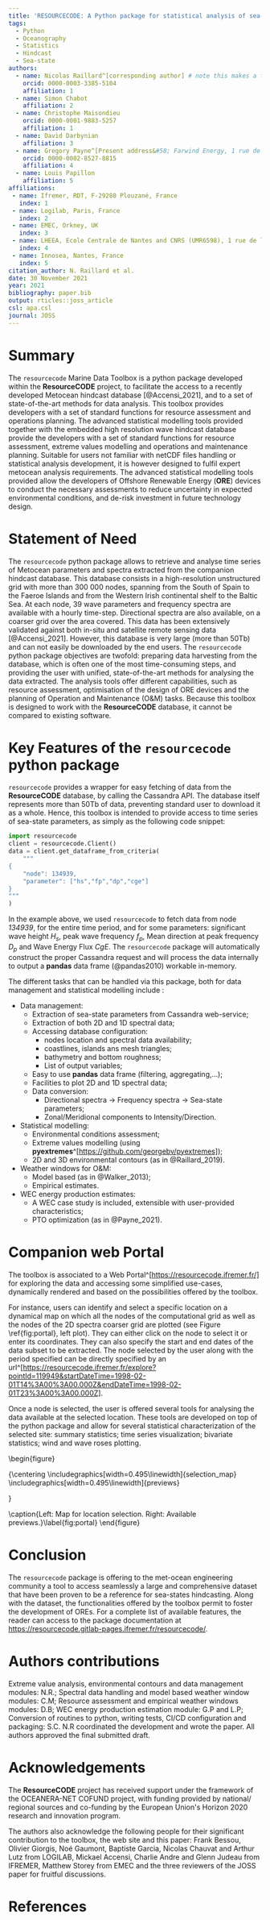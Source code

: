 ```yaml
---
title: 'RESOURCECODE: A Python package for statistical analysis of sea-state hindcast data'
tags:
  - Python
  - Oceanography
  - Statistics
  - Hindcast
  - Sea-state
authors:
  - name: Nicolas Raillard^[corresponding author] # note this makes a footnote saying 'co-first author'
    orcid: 0000-0003-3385-5104
    affiliation: 1
  - name: Simon Chabot
    affiliation: 2
  - name: Christophe Maisondieu
    orcid: 0000-0001-9883-5257
    affiliation: 1
  - name: David Darbynian
    affiliation: 3
  - name: Gregory Payne^[Present address&#58; Farwind Energy, 1 rue de la Noë, 44300, Nantes, France]
    orcid: 0000-0002-8527-8815
    affiliation: 4
  - name: Louis Papillon
    affiliation: 5
affiliations:
 - name: Ifremer, RDT, F-29280 Plouzané, France
   index: 1
 - name: Logilab, Paris, France
   index: 2
 - name: EMEC, Orkney, UK
   index: 3
 - name: LHEEA, Ecole Centrale de Nantes and CNRS (UMR6598), 1 rue de la Noë, 44300 Nantes, France
   index: 4
 - name: Innosea, Nantes, France
   index: 5
citation_author: N. Raillard et al.
date: 30 November 2021
year: 2021
bibliography: paper.bib
output: rticles::joss_article
csl: apa.csl
journal: JOSS
---
```




# Summary

The `resourcecode` Marine Data Toolbox is a python package developed within the **ResourceCODE** project, to facilitate the access to a recently developed Metocean hindcast database [@Accensi_2021], and to a set of state-of-the-art methods for data analysis. This toolbox provides developers with a set of standard functions for resource assessment and operations planning. The advanced statistical modelling tools provided together with the embedded high resolution wave hindcast database provide the developers with a set of standard functions for resource assessment, extreme values modelling and operations and maintenance planning. Suitable for users not familiar with netCDF files handling or statistical analysis development, it is however designed to fulfil expert metocean analysis requirements. The advanced statistical modelling tools provided allow the developers of Offshore Renewable Energy (**ORE**) devices to conduct the necessary assessments to reduce uncertainty in expected environmental conditions, and de-risk investment in future technology design.

# Statement of Need

The `resourcecode` python package allows to retrieve and analyse time series of Metocean parameters and spectra extracted from the companion hindcast database. This database consists in a high-resolution unstructured grid with more than 300 000 nodes, spanning from the South of Spain to the Faeroe Islands and from the Western Irish continental shelf to the Baltic Sea. At each node, 39 wave parameters and frequency spectra are available with a hourly time-step. Directional spectra are also available, on a coarser grid over the area covered. This data has been extensively validated against both in-situ and satellite remote sensing data [@Accensi_2021]. However, this database is very large (more than 50Tb) and can not easily be downloaded by the end users. The `resourcecode` python package objectives are twofold: preparing data harvesting from the database, which is often one of the most time-consuming steps, and providing the user with unified, state-of-the-art methods for analysing the data extracted. The analysis tools offer different capabilities, such as resource assessment, optimisation of the design of ORE devices and the planning of Operation and Maintenance (O&M) tasks. Because this toolbox is designed to work with the **ResourceCODE** database, it cannot be compared to existing software.



<!--
For non-expert users of the **ResourceCODE** dataset:

- data access;
- easy to use standard methods;
- available through the web portal as `nbviwer` or `binder` links

For experts met-ocean analysts:

- access to recent analytics tools;
- reproducible and reference implementation
-->

# Key Features of the `resourcecode` python package

`resourcecode` provides a wrapper for easy fetching of data from the **ResourceCODE** database, by calling the Cassandra API. The database itself represents more than 50Tb of data, preventing standard user to download it as a whole. Hence, this toolbox is intended to provide access to time series of sea-state parameters, as simply as the following code snippet:


```python
import resourcecode
client = resourcecode.Client()
data = client.get_dataframe_from_criteria(
    """
{
    "node": 134939,
    "parameter": ["hs","fp","dp","cge"]
}
"""
)
```

In the example above, we used `resourcecode` to fetch data from node *134939*, for the entire time period, and for some parameters: significant wave height $H_s$, peak  wave frequency $f_p$, Mean direction at peak frequency $D_p$ and Wave Energy Flux $CgE$. The `resourcecode` package will automatically construct the proper Cassandra request and will process the data internally to output a **pandas** data frame (@pandas2010) workable in-memory.  

The different tasks that can be handled via this package, both for data management and statistical modelling include :

- Data management:
  - Extraction of sea-state parameters from Cassandra web-service;
  - Extraction of both 2D and 1D spectral data; 
  - Accessing database configuration:
    - nodes location and spectral data availability;
    - coastlines, islands ans mesh triangles;
    - bathymetry and bottom roughness;
    - List of output variables;
  - Easy to use **pandas** data frame (filtering, aggregating,...);
  - Facilities to plot 2D and 1D spectral data;
  - Data conversion: 
    - Directional spectra $\to$ Frequency spectra $\to$ Sea-state parameters;
    - Zonal/Meridional components to Intensity/Direction.
- Statistical modelling:
  - Environmental conditions assessment;
  - Extreme values modelling (using **pyextremes**^[https://github.com/georgebv/pyextremes]);
  - 2D and 3D environmental contours (as in @Raillard_2019).
- Weather windows for O&M:
  - Model based (as in @Walker_2013);
  - Empirical estimates.
- WEC energy production estimates:
  - A WEC case study is included, extensible with user-provided characteristics;
  - PTO optimization (as in @Payne_2021).

# Companion web Portal

The toolbox is associated to a Web Portal^[https://resourcecode.ifremer.fr/] for exploring the data and accessing some simplified use-cases, dynamically rendered and based on the possibilities offered by the toolbox.

For instance, users can identify and select a specific location on a dynamical map on which all the nodes of the computational grid as well as the nodes of the 2D spectra coarser grid are plotted (see Figure \ref{fig:portal}, left plot). They can either click on the node to select it or enter its coordinates. They can also specify the start and end dates of the data subset to be extracted. The node selected by the user along with the period specified can be directly specified by an url^[https://resourcecode.ifremer.fr/explore?pointId=119949&startDateTime=1998-02-01T14%3A00%3A00.000Z&endDateTime=1998-02-01T23%3A00%3A00.000Z].

Once a node is selected, the user is offered several tools for analysing the data available at the selected location. These tools are developed on top of the python package and allow for several statistical characterization of the selected site: summary statistics; time series visualization; bivariate statistics; wind and wave roses plotting.

\begin{figure}

{\centering \includegraphics[width=0.495\linewidth]{selection_map} \includegraphics[width=0.495\linewidth]{previews} 

}

\caption{Left: Map for location selection. Right: Available previews.}\label{fig:portal}
\end{figure}

# Conclusion

The `resourcecode` package is offering to the met-ocean engineering community a tool to access seamlessly a large and comprehensive dataset that have been proven to be a reference for sea-states hindcasting. Along with the dataset, the functionalities offered by the toolbox permit to foster the development of OREs. For a complete list of available features, the reader can access to the package documentation at https://resourcecode.gitlab-pages.ifremer.fr/resourcecode/.

# Authors contributions

Extreme value analysis, environmental contours and data management modules: N.R.; Spectral data handling and model based weather window modules: C.M; Resource assessment and empirical weather windows modules: D.B; WEC energy production estimation module: G.P and L.P; Conversion of routines to python, writing tests, CI/CD configuration and packaging: S.C. N.R coordinated the development and wrote the paper. All authors approved the final submitted draft.

# Acknowledgements

The **ResourceCODE** project has received support under the framework of the OCEANERA-NET COFUND project, with funding provided by national/ regional sources and co-funding by the European Union's Horizon 2020 research and innovation program.

The authors also acknowledge the following people for their significant contribution to the toolbox, the web site and this paper: Frank Bessou, Olivier Giorgis, Noé Gaumont, Baptiste Garcia, Nicolas Chauvat and Arthur Lutz from LOGILAB, Mickael Accensi, Charlie Andre and Glenn Judeau from IFREMER, Matthew Storey from EMEC and the three reviewers of the JOSS paper for fruitful discussions.

# References


